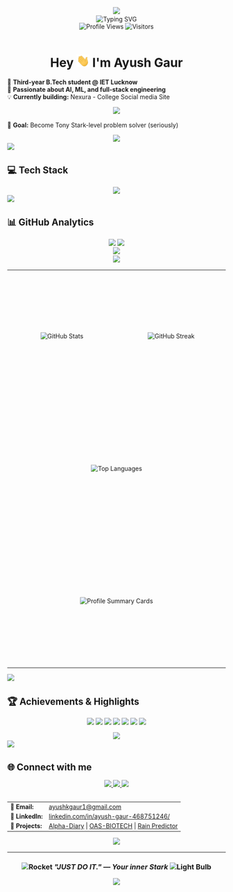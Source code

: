 <!-- Dynamic Banner -->
<div align="center">
  <img src="https://capsule-render.vercel.app/api?type=waving&color=0:FF6B6B,50:4ECDC4,100:45B7D1&height=200&section=header&text=Ayush%20Gaur&fontSize=60&animation=fadeIn&fontAlignY=35&desc=Tony%20Stark-level%20Problem%20Solver&descAlignY=51&descAlign=50"/>
</div>

<!-- Animated Typing Header -->
<div align="center">
  <img src="https://readme-typing-svg.demolab.com/?font=Jetbrains+mono&size=35&duration=3000&pause=1000&color=33FF33&center=true&vCenter=true&width=1000&lines=Hey+%F0%9F%91%8B%2C+I'm+Ayush+Gaur;Third-year+B.Tech+%40+IET+Lucknow;AI%2C+ML+%26+Full-Stack+Engineer;Building+Nexura+-+Social+Platform;Tony+Stark-level+Problem+Solver!" alt="Typing SVG" />
</div>

<!-- Profile Views Counter -->
<div align="center">
  <img src="https://komarev.com/ghpvc/?username=Ayush3941&label=Profile%20views&color=0e75b6&style=flat" alt="Profile Views" />
  <img src="https://hits.seeyoufarm.com/api/count/incr/badge.svg?url=https%3A%2F%2Fgithub.com%2FAyush3941&count_bg=%2379C83D&title_bg=%23555555&icon=&icon_color=%23E7E7E7&title=Visitors&edge_flat=false" alt="Visitors"/>
</div>

<br>

<!-- Enhanced Introduction -->
<h1 align="center">
  Hey <img src="https://raw.githubusercontent.com/ABSphreak/ABSphreak/master/gifs/Hi.gif" width="30"> I'm Ayush Gaur
</h1>

🎯 **Third-year B.Tech student @ IET Lucknow**  
🧠 **Passionate about AI, ML, and full-stack engineering**  
💡 **Currently building:** Nexura - College Social media Site  

<div align="center">
  <img src="https://media.giphy.com/media/qgQUggAC3Pfv687qPC/giphy.gif" width="400" />
</div>

🚀 **Goal:** Become Tony Stark-level problem solver (seriously)

<div align="center">
  <img src="https://media.giphy.com/media/l0HlBO7eyXzSZkJri/giphy.gif" width="300" />
</div>

<!-- Rainbow Divider -->
<img src="https://raw.githubusercontent.com/andreasbm/readme/master/assets/lines/rainbow.png" />

## 💻 Tech Stack

<!-- Enhanced Tech Stack with Skill Icons -->
<div align="center">
  <img src="https://skillicons.dev/icons?i=python,java,cpp,js,html,css,react,tailwind,django,nodejs,express,mongodb,postgres,aws,docker,git&theme=dark&perline=8" />
</div>


<!-- Matrix Divider -->
<img src="https://raw.githubusercontent.com/andreasbm/readme/master/assets/lines/solar.png" />

## 📊 GitHub Analytics

<!-- Enhanced GitHub Stats -->
<div align="center">
  <img height="180em" src="https://github-readme-stats.vercel.app/api?username=Ayush3941&show_icons=true&theme=tokyonight&include_all_commits=true&count_private=true&hide_border=true"/>
  <img height="180em" src="https://github-readme-stats.vercel.app/api/top-langs/?username=Ayush3941&layout=compact&langs_count=8&theme=tokyonight&hide_border=true"/>
</div>

<div align="center">
  <img src="https://github-readme-streak-stats.herokuapp.com/?user=Ayush3941&theme=tokyonight&hide_border=true" />
</div>

<div align="center">
  <img src="https://github-readme-activity-graph.vercel.app/graph?username=Ayush3941&theme=tokyo-night&hide_border=true" />
</div>

<!-- Original Enhanced Stats Table -->
<table align="center">
  <tr>
    <td align="center" width="400" height="300">
      <img src="https://github-readme-stats.vercel.app/api?username=Ayush3941&show_icons=true&theme=tokyonight&hide_border=false" width="400" height="300" alt="GitHub Stats" />
    </td>
    <td align="center" width="400" height="300">
      <img src="https://github-readme-streak-stats.herokuapp.com?user=Ayush3941&theme=tokyonight&hide_border=false" width="400" height="300" alt="GitHub Streak" />
    </td>
  </tr>
  <tr>
    <td align="center" colspan="2" width="800" height="300">
      <img src="https://github-readme-stats.vercel.app/api/top-langs/?username=Ayush3941&theme=tokyonight&hide_border=false&langs_count=8&layout=compact" width="800" height="300" alt="Top Languages" />
    </td>
  </tr>
  <tr>
    <td align="center" colspan="2" width="800" height="300">
      <img src="https://github-profile-summary-cards.vercel.app/api/cards/profile-details?username=Ayush3941&theme=tokyonight" width="800" height="300" alt="Profile Summary Cards" />
    </td>
  </tr>
</table>

<!-- Animated Rainbow Line -->
<img src="https://raw.githubusercontent.com/andreasbm/readme/master/assets/lines/rainbow.png" />

## 🏆 Achievements & Highlights

<p align="center">
  <img src="https://github-profile-trophy.vercel.app/?username=Ayush3941&theme=gruvbox&no-frame=true&no-bg=true&title=MultiLanguage&column=1" />
  <img src="https://github-profile-trophy.vercel.app/?username=Ayush3941&theme=gruvbox&no-frame=true&no-bg=true&title=Commits&column=1" />
  <img src="https://github-profile-trophy.vercel.app/?username=Ayush3941&theme=gruvbox&no-frame=true&no-bg=true&title=PullRequest&column=1" />
  <img src="https://github-profile-trophy.vercel.app/?username=Ayush3941&theme=gruvbox&no-frame=true&no-bg=true&title=Repositories&column=1" />
  <img src="https://github-profile-trophy.vercel.app/?username=Ayush3941&theme=gruvbox&no-frame=true&no-bg=true&title=Experience&column=1" />
  <img src="https://github-profile-trophy.vercel.app/?username=Ayush3941&theme=gruvbox&no-frame=true&no-bg=true&title=Followers&column=1" />
  <img src="https://github-profile-trophy.vercel.app/?username=Ayush3941&theme=gruvbox&no-frame=true&no-bg=true&title=Issues&column=1" />
</p>

<!-- Contribution Snake Animation -->
<div align="center">
  <img src="https://raw.githubusercontent.com/Ayush3941/Ayush3941/output/github-contribution-grid-snake-dark.svg" />
</div>

<!-- Animated Wave Divider -->
<img src="https://raw.githubusercontent.com/andreasbm/readme/master/assets/lines/water.png" />

## 🌐 Connect with me

<!-- Enhanced Social Links with Badges -->
<div align="center">
  <a href="mailto:ayushkgaur1@gmail.com">
    <img src="https://img.shields.io/badge/Gmail-D14836?style=for-the-badge&logo=gmail&logoColor=white" />
  </a>
  <a href="https://www.linkedin.com/in/ayush-gaur-468751246/">
    <img src="https://img.shields.io/badge/LinkedIn-0077B5?style=for-the-badge&logo=linkedin&logoColor=white" />
  </a>
  <a href="https://github.com/Ayush3941">
    <img src="https://img.shields.io/badge/GitHub-100000?style=for-the-badge&logo=github&logoColor=white" />
  </a>
</div>

<br>

<!-- Original Contact Table -->
<table align="center">
  <tr>
    <td><strong>📩 Email:</strong></td>
    <td><a href="mailto:ayushkgaur1@gmail.com">ayushkgaur1@gmail.com</a></td>
  </tr>
  <tr>
    <td><strong>💼 LinkedIn:</strong></td>
    <td><a href="https://www.linkedin.com/in/ayush-gaur-468751246/">linkedin.com/in/ayush-gaur-468751246/</a></td>
  </tr>
  <tr>
    <td><strong>📘 Projects:</strong></td>
    <td>
      <a href="https://github.com/Ayush3941/alpha-diary">Alpha-Diary</a> |
      <a href="https://github.com/Ayush3941/OAS-BIOTECH">OAS-BIOTECH</a> |
      <a href="https://github.com/Ayush3941/Rain-Predictor">Rain Predictor</a>
    </td>
  </tr>
</table>

<!-- Animated Quote -->
<div align="center">
  <img src="https://quotes-github-readme.vercel.app/api?type=horizontal&theme=tokyonight" />
</div>

---

<div align="center">
  <h3>
    <img src="https://raw.githubusercontent.com/Tarikul-Islam-Anik/Microsoft-Teams-Animated-Emojis/master/Emojis/Objects/Rocket.png" alt="Rocket" width="25" height="25" />
    <em>"JUST DO IT." — Your inner Stark</em>
    <img src="https://raw.githubusercontent.com/Tarikul-Islam-Anik/Microsoft-Teams-Animated-Emojis/master/Emojis/Objects/Light%20Bulb.png" alt="Light Bulb" width="25" height="25" />
  </h3>
</div>

<!-- Footer -->
<div align="center">
  <img src="https://capsule-render.vercel.app/api?type=waving&color=gradient&height=120&section=footer"/>
</div>
